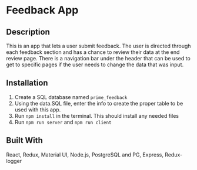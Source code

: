# Feedback App

## Description

This is an app that lets a user submit feedback. The user is directed through each feedback section and has a chance to review their data at the end review page. There is a navigation bar under the header that can be used to get to specific pages if the user needs to change the data that was input.

## Installation

1. Create a SQL database named `prime_feedback`
2. Using the data.SQL file, enter the info to create the proper table to be used with this app.
3. Run `npm install` in the terminal. This should install any needed files
4. Run `npm run server` and `npm run client`

## Built With

 React, Redux, Material UI, Node.js, PostgreSQL and PG, Express, Redux-logger
